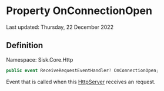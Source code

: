 # Property OnConnectionOpen
Last updated: Thursday, 22 December 2022

## Definition
Namespace: Sisk.Core.Http

```csharp
public event ReceiveRequestEventHandler? OnConnectionOpen;
```

Event that is called when this [HttpServer](/spec/Sisk/Core/Http/HttpServer) receives an request.

